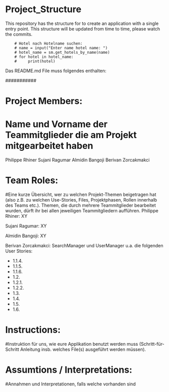 # Project_Structure
This repository has the structure for to create an application with a single entry point.
This structure will be updated from time to time, please watch the commits.


        # Hotel nach Hotelname suchen:
        # name = input("Enter name hotel name: ")
        # hotel_name = sm.get_hotels_by_name(name)
        # for hotel in hotel_name:
        #     print(hotel)

Das README.md File muss folgendes enthalten:

###########

# Project Members:
# Name und Vorname der Teammitglieder die am Projekt mitgearbeitet haben
Philippe Rhiner
Sujani Ragumar
Almidin Bangoji
Berivan Zorcakmakci

# Team Roles:
#Eine kurze Übersicht, wer zu welchen Projekt-Themen beigetragen hat (also z.B. zu welchen Use-Stories, Files, Projektphasen, Rollen innerhalb des Teams etc.). Themen, die durch mehrere Teammitglieder bearbeitet wurden, dürft ihr bei allen jeweiligen Teammitgliedern aufführen.
Philippe Rhiner:
XY

Sujani Ragumar:
XY

Almidin Bangoji:
XY

Berivan Zorcakmakci:
SearchManager und UserManager u.a. die folgenden User Stories:
- 1.1.4.
- 1.1.5.
- 1.1.6.
- 1.2.
- 1.2.1.
- 1.2.2.
- 1.3.
- 1.4.
- 1.5.
- 1.6.

# Instructions:
#Instruktion für uns, wie eure Applikation benutzt werden muss (Schritt-für-Schritt Anleitung insb. welches File(s) ausgeführt werden müssen).

# Assumtions / Interpretations:
#Annahmen und Interpretationen, falls welche vorhanden sind